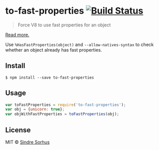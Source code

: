 # to-fast-properties [![Build Status](https://travis-ci.org/sindresorhus/to-fast-properties.svg?branch=master)](https://travis-ci.org/sindresorhus/to-fast-properties)

> Force V8 to use fast properties for an object

[Read more.](http://stackoverflow.com/questions/24987896/)

Use `%HasFastProperties(object)` and `--allow-natives-syntax` to check whether an object already has fast properties.


## Install

```
$ npm install --save to-fast-properties
```


## Usage

```js
var toFastProperties = require('to-fast-properties');
var obj = {unicorn: true};
var objWithFastProperties = toFastProperties(obj);
```


## License

MIT © [Sindre Sorhus](http://sindresorhus.com)
